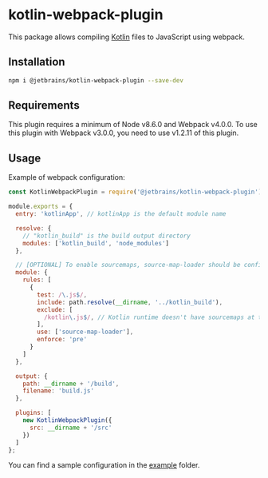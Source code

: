 # kotlin-webpack-plugin

This package allows compiling [Kotlin](https://kotlinlang.org/) files to JavaScript using webpack.

## Installation

```bash
npm i @jetbrains/kotlin-webpack-plugin --save-dev
```

## Requirements
This plugin requires a minimum of Node v8.6.0 and Webpack v4.0.0. To use this plugin with Webpack v3.0.0, you need to use v1.2.11 of this plugin.

## Usage

Example of webpack configuration:
```js
const KotlinWebpackPlugin = require('@jetbrains/kotlin-webpack-plugin');

module.exports = {
  entry: 'kotlinApp', // kotlinApp is the default module name

  resolve: {
    // "kotlin_build" is the build output directory
    modules: ['kotlin_build', 'node_modules']
  },

  // [OPTIONAL] To enable sourcemaps, source-map-loader should be configured
  module: {
    rules: [
      {
        test: /\.js$/,
        include: path.resolve(__dirname, '../kotlin_build'),
        exclude: [
          /kotlin\.js$/, // Kotlin runtime doesn't have sourcemaps at the moment
        ],
        use: ['source-map-loader'],
        enforce: 'pre'
      }
    ]
  },

  output: {
    path: __dirname + '/build',
    filename: 'build.js'
  },

  plugins: [
    new KotlinWebpackPlugin({
      src: __dirname + '/src'
    })
  ]
};
```

You can find a sample configuration in the [example](./example) folder.
